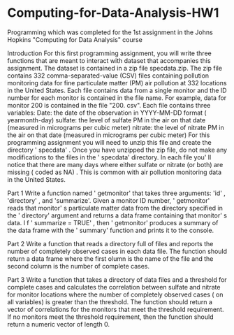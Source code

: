 Computing-for-Data-Analysis-HW1
===============================

Programming which was completed for the 1st assignment in the Johns Hopkins "Computing for Data Analysis" course

Introduction
For this first programming assignment, you will write three functions that are meant
to interact with dataset that accompanies this assignment. The dataset is contained in 
a zip file specdata.zip. The zip file contains 332 comma-separated-value (CSV) files containing
pollution monitoring data for fine particulate matter (PM) air pollution at 332 locations in 
the United States. Each file contains data from a single monitor and the ID number for each 
monitor is contained in the file name. For example, data for monitor 200 is contained in the 
file "200. csv". Each file contains three variables: Date: the date of the observation 
in YYYY-MM-DD format ( yearmonth-day) sulfate: the level of sulfate PM in the air on that
date (measured in micrograms per cubic meter) nitrate: the level of nitrate PM in the air 
on that date (measured in micrograms per cubic meter) For this programming assignment you 
will need to unzip this file and create the directory ' specdata' . Once you have unzipped 
the zip file, do not make any modifications to the files in the ' specdata' directory. In 
each file you' ll notice that there are many days where either sulfate or nitrate (or both)
are missing ( coded as NA) . This is common with air pollution monitoring data in the United States. 

Part 1
Write a function named ' getmonitor' that takes three arguments: 'id' , 'directory' , and 
'summarize'. Given a monitor ID number, ' getmonitor' reads that monitor' s particulate 
matter data from the directory specified in the ' directory' argument and returns a data 
frame containing that monitor' s data. I f ' summarize = TRUE' , then ' getmonitor' produces 
a summary of the data frame with the ' summary' function and prints it to the console.

Part 2
Write a function that reads a directory full of files and reports the number of completely 
observed cases in each data file. The function should return a data frame where the first 
olumn is the name of the file and the second column is the number of complete cases. 

Part 3
Write a function that takes a directory of data files and a threshold for complete cases 
and calculates the correlation between sulfate and nitrate for monitor locations where the 
number of completely observed cases ( on all variables) is greater than the threshold. The 
function should return a vector of correlations for the monitors that meet the threshold requirement. 
If no monitors meet the threshold requirement, then the function should return a numeric vector of length 0.
